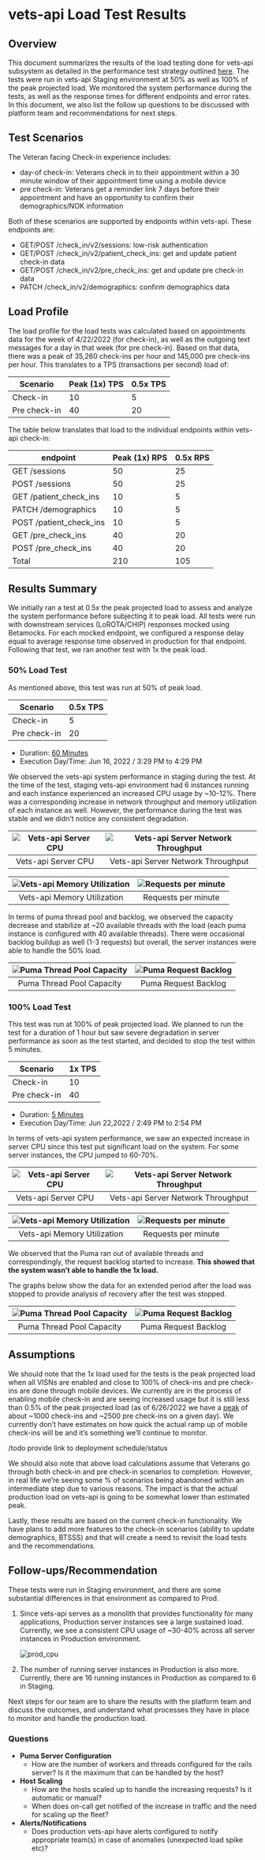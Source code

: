 # vets-api Load Test Results

## Overview

This document summarizes the results of the load testing done for vets-api subsystem as detailed in the performance test strategy outlined [here](https://github.com/department-of-veterans-affairs/va.gov-team/blob/master/products/health-care/checkin/engineering/performance-testing/website-api-perf-testing.md). The tests were run in vets-api Staging environment at 50% as well as 100% of the peak projected load. We monitored the system performance during the tests, as well as the response times for different endpoints and error rates. In this document, we also list the follow up questions to be discussed with platform team and recommendations for next steps.

## Test Scenarios

The Veteran facing Check-in experience includes:

- day-of check-in: Veterans check in to their appointment within a 30 minute window of their appointment time using a mobile device
- pre check-in: Veterans get a reminder link 7 days before their appointment and have an opportunity to confirm their demographics/NOK information

Both of these scenarios are supported by endpoints within vets-api. These endpoints are:

- GET/POST /check_in/v2/sessions: low-risk authentication
- GET/POST /check_in/v2/patient_check_ins: get and update patient check-in data
- GET/POST /check_in/v2/pre_check_ins: get and update pre check-in data
- PATCH /check_in/v2/demographics: confirm demographics data

## Load Profile

The load profile for the load tests was calculated based on appointments data for the week of 4/22/2022 (for check-in), as well as the outgoing text messages for a day in that week (for pre check-in). Based on that data, there was a peak of 35,260 check-ins per hour and 145,000 pre check-ins per hour. This translates to a TPS (transactions per second) load of:

| Scenario | Peak (1x) TPS | 0.5x TPS |
| --- | --- | --- |
| Check-in | 10 | 5 |
| Pre check-in | 40 | 20 |

The table below translates that load to the individual endpoints within vets-api check-in:

| endpoint | Peak (1x) RPS | 0.5x RPS |
| --- | --- | --- |
| GET /sessions | 50 | 25 |
| POST /sessions | 50 | 25 |
| GET /patient_check_ins | 10 | 5 |
| PATCH /demographics | 10 | 5 |
| POST /patient_check_ins | 10 | 5 |
| GET /pre_check_ins | 40 | 20 |
| POST /pre_check_ins | 40 | 20 |
| Total | 210 | 105 |

## Results Summary

We initially ran a test at 0.5x the peak projected load to assess and analyze the system performance before subjecting it to peak load. All tests were run with downstream services (LoROTA/CHIP) responses mocked using Betamocks. For each mocked endpoint, we configured a response delay equal to average response time observed in production for that endpoint. Following that test, we ran another test with 1x the peak load.

### **50% Load Test**

As mentioned above, this test was run at 50% of peak load.

| Scenario     | 0.5x TPS |
| ------------ | -------- |
| Check-in     | 5        |
| Pre check-in | 20       |
- Duration: [60 Minutes](https://grafana.vfs.va.gov/d/000000017/vets-api?orgId=1&var-data_source=Prometheus%20(Staging)&from=1655417700000&to=1655423159000)
- Execution Day/Time: Jun 16, 2022 / 3:29 PM to 4:29 PM

We observed the vets-api system performance in staging during the test. At the time of the test, staging vets-api environment had 6 instances running and each instance experienced an increased CPU usage by ~10-12%. There was a corresponding increase in network throughput and memory utilization of each instance as well. However, the performance during the test was stable and we didn’t notice any consistent degradation.

| ![Vets-api Server CPU](https://user-images.githubusercontent.com/1310524/175836874-5c13af6b-5225-46b1-9ceb-bafe1836b518.png) | ![Vets-api Server Network Throughput](https://user-images.githubusercontent.com/1310524/175837355-1fc6e9ec-8c0c-4cc2-b0b5-e4861131da4e.png) |
|:--:|:--:|
| Vets-api Server CPU | Vets-api Server Network Throughput |

| ![Vets-api Memory Utilization](https://user-images.githubusercontent.com/1310524/175837711-5f00a687-2cde-43a5-bcfe-64682a259634.png) | ![Requests per minute](https://user-images.githubusercontent.com/1310524/175837423-e1a74edf-d695-414c-bf9c-f5134dc607ce.png) |
|:--:|:--:|
| Vets-api Memory Utilization | Requests per minute |

In terms of puma thread pool and backlog, we observed the capacity decrease and stabilize at ~20 available threads with the load (each puma instance is configured with 40 available threads). There were occasional backlog buildup as well (1-3 requests) but overall, the server instances were able to handle the 50% load.

| ![Puma Thread Pool Capacity](https://user-images.githubusercontent.com/1310524/175837790-392003b0-a8c5-43e3-ae91-f425f6bb9963.png) | ![Puma Request Backlog](https://user-images.githubusercontent.com/1310524/175837793-a5778dfe-094d-4470-91c1-fa17aa8803aa.png) |
|:--:|:--:|
| Puma Thread Pool Capacity | Puma Request Backlog |

### **100% Load Test**

This test was run at 100% of peak projected load. We planned to run the test for a duration of 1 hour but saw severe degradation in server performance as soon as the test started, and decided to stop the test within 5 minutes.

| Scenario     | 1x TPS |
| ------------ | ------ |
| Check-in     | 10     |
| Pre check-in | 40     |
- Duration: [5 Minutes](https://grafana.vfs.va.gov/d/000000017/vets-api?orgId=1&var-data_source=Prometheus%20(Staging)&from=1655934300000&to=1655935200000)
- Execution Day/Time: Jun 22,2022 / 2:49 PM to 2:54 PM

In terms of vets-api system performance, we saw an expected increase in server CPU since this test put significant load on the system. For some server instances, the CPU jumped to 60-70%.

| ![Vets-api Server CPU](https://user-images.githubusercontent.com/1310524/175838035-8e8e0be5-8365-4d90-87ae-f4512b33ea79.png) | ![Vets-api Server Network Throughput](https://user-images.githubusercontent.com/1310524/175838033-c2350606-8790-4898-8d86-26e9f7ff0ee9.png) |
|:--:|:--:|
| Vets-api Server CPU | Vets-api Server Network Throughput |

| ![Vets-api Memory Utilization](https://user-images.githubusercontent.com/1310524/175838068-3cbfaf42-e8f6-45aa-ae66-60a4af26edf0.png) | ![Requests per minute](https://user-images.githubusercontent.com/1310524/175838067-de0ebc3f-6109-4239-a423-7cab36ab6621.png) |
|:--:|:--:|
| Vets-api Memory Utilization | Requests per minute |

We observed that the Puma ran out of available threads and correspondingly, the request backlog started to increase. **This showed that the system wasn’t able to handle the 1x load.**

The graphs below show the data for an extended period after the load was stopped to provide analysis of recovery after the test was stopped.

| ![Puma Thread Pool Capacity](https://user-images.githubusercontent.com/1310524/175838098-cfbb7352-4a00-42a5-8c6f-e667dbedf37d.png) | ![Puma Request Backlog](https://user-images.githubusercontent.com/1310524/175838097-89149798-f15b-4d37-8a88-963638d34529.png) |
|:--:|:--:|
| Puma Thread Pool Capacity | Puma Request Backlog |

## Assumptions

We should note that the 1x load used for the tests is the peak projected load when all VISNs are enabled and close to 100% of check-ins and pre check-ins are done through mobile devices. We currently are in the process of enabling mobile check-in and are seeing increased usage but it is still less than 0.5% of the peak projected load (as of 6/26/2022 we have a [peak](https://vagov.ddog-gov.com/dashboard/zps-5fk-azw/check-in-vets-api?from_ts=1654066800000&to_ts=1656282780000&live=false) of about ~1000 check-ins and ~2500 pre check-ins on a given day). We currently don’t have estimates on how quick the actual ramp up of mobile check-ins will be and it’s something we’ll continue to monitor.

/todo provide link to deployment schedule/status

We should also note that above load calculations assume that Veterans go through both check-in and pre check-in scenarios to completion. However, in real life we’re seeing some % of scenarios being abandoned within an intermediate step due to various reasons. The impact is that the actual production load on vets-api is going to be somewhat lower than estimated peak.

Lastly, these results are based on the current check-in functionality. We have plans to add more features to the check-in scenarios (ability to update demographics, BTSSS) and that will create a need to revisit the load tests and the recommendations.

## Follow-ups/Recommendation

These tests were run in Staging environment, and there are some substantial differences in that environment as compared to Prod.

1. Since vets-api serves as a monolith that provides functionality for many applications, Production server instances see a large sustained load. Currently, we see a consistent CPU usage of ~30-40% across all server instances in Production environment.
    
    ![prod_cpu](https://user-images.githubusercontent.com/1310524/175838171-709b1ce9-cf19-4df1-8267-63d29c6341b3.png)
    
2. The number of running server instances in Production is also more. Currently, there are 16 running instances in Production as compared to 6 in Staging. 

Next steps for our team are to share the results with the platform team and discuss the outcomes, and understand what processes they have in place to monitor and handle the production load.

### Questions

- **Puma Server Configuration**
    - How are the number of workers and threads configured for the rails server? Is it the maximum that can be handled by the host?
- **Host Scaling**
    - How are the hosts scaled up to handle the increasing requests? Is it automatic or manual?
    - When does on-call get notified of the increase in traffic and the need for scaling up the fleet?
- **Alerts/Notifications**
    - Does production vets-api have alerts configured to notify appropriate team(s) in case of anomalies (unexpected load spike etc)?
